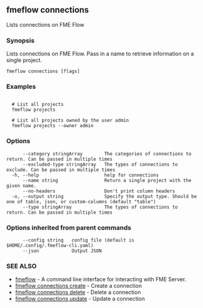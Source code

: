 ## fmeflow connections

Lists connections on FME Flow

### Synopsis

Lists connections on FME Flow. Pass in a name to retrieve information on a single project.

```
fmeflow connections [flags]
```

### Examples

```

  # List all projects
  fmeflow projects

  # List all projects owned by the user admin
  fmeflow projects --owner admin
```

### Options

```
      --category stringArray        The categories of connections to return. Can be passed in multiple times
      --excluded-type stringArray   The types of connections to exclude. Can be passed in multiple times
  -h, --help                        help for connections
      --name string                 Return a single project with the given name.
      --no-headers                  Don't print column headers
  -o, --output string               Specify the output type. Should be one of table, json, or custom-columns (default "table")
      --type stringArray            The types of connections to return. Can be passed in multiple times
```

### Options inherited from parent commands

```
      --config string   config file (default is $HOME/.config/.fmeflow-cli.yaml)
      --json            Output JSON
```

### SEE ALSO

* [fmeflow](fmeflow.md)	 - A command line interface for interacting with FME Server.
* [fmeflow connections create](fmeflow_connections_create.md)	 - Create a connection
* [fmeflow connections delete](fmeflow_connections_delete.md)	 - Delete a connection
* [fmeflow connections update](fmeflow_connections_update.md)	 - Update a connection

